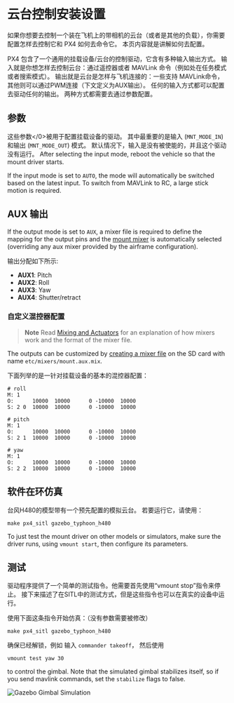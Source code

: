 # 云台控制安装设置

如果你想要去控制一个装在飞机上的带相机的云台（或者是其他的负载），你需要配置怎样去控制它和 PX4 如何去命令它。 本页内容就是讲解如何去配置。

PX4 包含了一个通用的挂载设备/云台的控制驱动，它含有多种输入输出方式。 输入就是你想怎样去控制云台：通过遥控器或者 MAVLink 命令（例如处在任务模式或者搜索模式）。 输出就是云台是怎样与飞机连接的：一些支持 MAVLink命令， 其他则可以通过PWM连接（下文定义为AUX输出）。 任何的输入方式都可以配置去驱动任何的输出。 两种方式都需要去通过参数配置。

## 参数

</a>这些参数</0>被用于配置挂载设备的驱动。 其中最重要的是输入 (` MNT_MODE_IN `) 和输出 (` MNT_MODE_OUT `) 模式。 默认情况下，输入是没有被使能的，并且这个驱动没有运行。 After selecting the input mode, reboot the vehicle so that the mount driver starts.

If the input mode is set to `AUTO`, the mode will automatically be switched based on the latest input. To switch from MAVLink to RC, a large stick motion is required.

## AUX 输出

If the output mode is set to `AUX`, a mixer file is required to define the mapping for the output pins and the [mount mixer](https://github.com/PX4/Firmware/blob/master/ROMFS/px4fmu_common/mixers/mount.aux.mix) is automatically selected (overriding any aux mixer provided by the airframe configuration).

输出分配如下所示:

- **AUX1**: Pitch
- **AUX2**: Roll
- **AUX3**: Yaw
- **AUX4**: Shutter/retract

### 自定义混控器配置

> **Note** Read [Mixing and Actuators](../concept/mixing.md) for an explanation of how mixers work and the format of the mixer file.

The outputs can be customized by [creating a mixer file](../concept/system_startup.md#starting-a-custom-mixer) on the SD card with name `etc/mixers/mount.aux.mix`.

下面列举的是一针对挂载设备的基本的混控器配置：

    # roll
    M: 1
    O:      10000  10000      0 -10000  10000
    S: 2 0  10000  10000      0 -10000  10000
    
    # pitch
    M: 1
    O:      10000  10000      0 -10000  10000
    S: 2 1  10000  10000      0 -10000  10000
    
    # yaw
    M: 1
    O:      10000  10000      0 -10000  10000
    S: 2 2  10000  10000      0 -10000  10000
    

## 软件在环仿真

台风H480的模型带有一个预先配置的模拟云台。 若要运行它，请使用：

    make px4_sitl gazebo_typhoon_h480
    

To just test the mount driver on other models or simulators, make sure the driver runs, using `vmount start`, then configure its parameters.

## 测试

驱动程序提供了一个简单的测试指令。他需要首先使用“vmount stop”指令来停止。 接下来描述了在SITL中的测试方式，但是这些指令也可以在真实的设备中运行。

使用下面这条指令开始仿真：（没有参数需要被修改）

    make px4_sitl gazebo_typhoon_h480
    

确保已经解锁，例如 输入 `commander takeoff`， 然后使用

    vmount test yaw 30
    

to control the gimbal. Note that the simulated gimbal stabilizes itself, so if you send mavlink commands, set the `stabilize` flags to false.

![Gazebo Gimbal Simulation](../../assets/gazebo/gimbal-simulation.png)